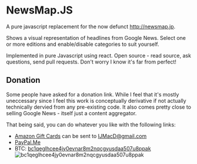 NewsMap.JS
=========

A pure javascript replacement for the now defunct http://newsmap.jp.

Shows a visual representation of headlines from Google News. Select one or more editions and enable/disable categories to suit yourself.

Implemented in pure Javascript using react. Open source - read source, ask questions, send pull requests. Don't worry I know it's far from perfect!

Donation
--------
Some people have asked for a donation link. While I feel that it's mostly uneccessary since I feel this work is conceptually derivative if not actually technically dervied from any pre-existing code. It also comes pretty close to selling Google News - itself just a content aggregator.

That being said, you can do whatever you like with the following links:

* [Amazon Gift Cards](https://www.amazon.co.uk/Amazon-Amazon-co-uk-eGift-Voucher/dp/B006AUF6X0/) can be sent to IJMacD@gmail.com
* [PayPal.Me](https://www.paypal.me/ijmacd)
* BTC: [bc1qeglhcee4jy0evnar8m2nqcgyusdaa507u8ppak](https://www.blockchain.com/btc/payment_request?address=bc1qeglhcee4jy0evnar8m2nqcgyusdaa507u8ppak&amount=0.001)  
  ![bc1qeglhcee4jy0evnar8m2nqcgyusdaa507u8ppak](https://user-images.githubusercontent.com/1497651/93284409-3ff88d00-f805-11ea-9be6-3b6ca0e5db6e.png)
